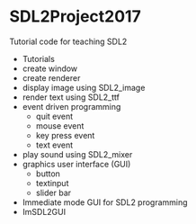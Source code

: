 # SDL2Project2017
Tutorial code for teaching SDL2
- Tutorials
 - create window
 - create renderer
 - display image using SDL2_image
 - render text using SDL2_ttf
 - event driven programming
   - quit event
   - mouse event
   - key press event
   - text event
 - play sound using SDL2_mixer
 - graphics user interface (GUI)
   - button
   - textinput
   - slider bar
- Immediate mode GUI for SDL2 programming
 - ImSDL2GUI
